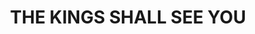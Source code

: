---
capo: 0
id: 0
lang: en-us
page: '203'
step: cat
subtitle: ''
tags: []
title: THE KINGS SHALL SEE YOU
---